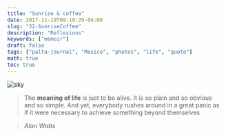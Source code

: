 ```yaml
---
title: "Sunrise & coffee"
date: 2017-11-19T09:19:29-04:00
slug: "32-SunriseCoffee"
description: "Reflexions"
keywords: ["memoir"]
draft: false
tags: ["palta-journal", "Mexico", "photos", "life", "quote"]
math: true
toc: true
---
```


![sky](/32-sunrisecoffee.jpg)

> The **meaning of life** is just to be alive. It is so plain and so obvious and so simple. And yet, everybody rushes around in a great panic as if it were necessary to achieve something beyond themselves

> <cite>Alan Watts</cite>
